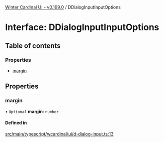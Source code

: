 [Winter Cardinal UI - v0.199.0](../index.md) / DDialogInputInputOptions

# Interface: DDialogInputInputOptions

## Table of contents

### Properties

- [margin](DDialogInputInputOptions.md#margin)

## Properties

### margin

• `Optional` **margin**: `number`

#### Defined in

[src/main/typescript/wcardinal/ui/d-dialog-input.ts:13](https://github.com/winter-cardinal/winter-cardinal-ui/blob/v0.199.0/src/main/typescript/wcardinal/ui/d-dialog-input.ts#L13)
